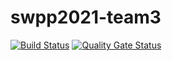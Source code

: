 # swpp2021-team3

[![Build Status](https://travis-ci.com/swsnu/swpp2021-team3.svg?branch=main)](https://travis-ci.com/swsnu/swpp2021-team3)
[![Quality Gate Status](https://sonarcloud.io/api/project_badges/measure?project=swsnu_swpp2021-team3&metric=alert_status)](https://sonarcloud.io/dashboard?id=swsnu_swpp2021-team3)